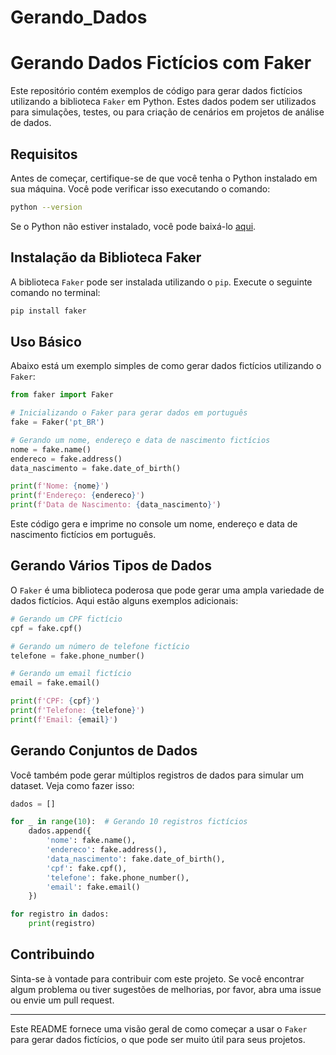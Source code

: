 # Gerando_Dados


# Gerando Dados Fictícios com Faker

Este repositório contém exemplos de código para gerar dados fictícios utilizando a biblioteca `Faker` em Python. Estes dados podem ser utilizados para simulações, testes, ou para criação de cenários em projetos de análise de dados.

## Requisitos

Antes de começar, certifique-se de que você tenha o Python instalado em sua máquina. Você pode verificar isso executando o comando:

```bash
python --version
```

Se o Python não estiver instalado, você pode baixá-lo [aqui](https://www.python.org/downloads/).

## Instalação da Biblioteca Faker

A biblioteca `Faker` pode ser instalada utilizando o `pip`. Execute o seguinte comando no terminal:

```bash
pip install faker
```

## Uso Básico

Abaixo está um exemplo simples de como gerar dados fictícios utilizando o `Faker`:

```python
from faker import Faker

# Inicializando o Faker para gerar dados em português
fake = Faker('pt_BR')

# Gerando um nome, endereço e data de nascimento fictícios
nome = fake.name()
endereco = fake.address()
data_nascimento = fake.date_of_birth()

print(f'Nome: {nome}')
print(f'Endereço: {endereco}')
print(f'Data de Nascimento: {data_nascimento}')
```

Este código gera e imprime no console um nome, endereço e data de nascimento fictícios em português.

## Gerando Vários Tipos de Dados

O `Faker` é uma biblioteca poderosa que pode gerar uma ampla variedade de dados fictícios. Aqui estão alguns exemplos adicionais:

```python
# Gerando um CPF fictício
cpf = fake.cpf()

# Gerando um número de telefone fictício
telefone = fake.phone_number()

# Gerando um email fictício
email = fake.email()

print(f'CPF: {cpf}')
print(f'Telefone: {telefone}')
print(f'Email: {email}')
```

## Gerando Conjuntos de Dados

Você também pode gerar múltiplos registros de dados para simular um dataset. Veja como fazer isso:

```python
dados = []

for _ in range(10):  # Gerando 10 registros fictícios
    dados.append({
        'nome': fake.name(),
        'endereco': fake.address(),
        'data_nascimento': fake.date_of_birth(),
        'cpf': fake.cpf(),
        'telefone': fake.phone_number(),
        'email': fake.email()
    })

for registro in dados:
    print(registro)
```

## Contribuindo

Sinta-se à vontade para contribuir com este projeto. Se você encontrar algum problema ou tiver sugestões de melhorias, por favor, abra uma issue ou envie um pull request.


---

Este README fornece uma visão geral de como começar a usar o `Faker` para gerar dados fictícios, o que pode ser muito útil para seus projetos.
